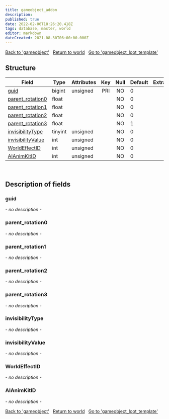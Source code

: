 ```yaml
---
title: gameobject_addon
description: 
published: true
date: 2022-02-06T18:26:20.418Z
tags: database, master, world
editor: markdown
dateCreated: 2021-08-30T06:00:00.000Z
---
```


<a href="https://trinitycore.info/en/database/master/world/gameobject" class="mt-5 v-btn v-btn--depressed v-btn--flat v-btn--outlined theme--light v-size--default darkblue--text text--lighten-3"><span class="v-btn__content"><i aria-hidden="true" class="v-icon notranslate v-icon--left mdi mdi-arrow-left theme--light"></i><span>Back to 'gameobject'</span></span></a>&nbsp;&nbsp;&nbsp;<a href="https://trinitycore.info/en/database/master/world/home" class="mt-5 v-btn v-btn--depressed v-btn--flat v-btn--outlined theme--light v-size--default darkblue--text text--lighten-3"><span class="v-btn__content"><i aria-hidden="true" class="v-icon notranslate v-icon--left mdi mdi-home-outline theme--light"></i><span>Return to world</span></span></a>&nbsp;&nbsp;&nbsp;<a href="https://trinitycore.info/en/database/master/world/gameobject_loot_template" class="mt-5 v-btn v-btn--depressed v-btn--flat v-btn--outlined theme--light v-size--default darkblue--text text--lighten-3"><span class="v-btn__content"><span>Go to 'gameobject_loot_template'</span><i aria-hidden="true" class="v-icon notranslate v-icon--right mdi mdi-arrow-right theme--light"></i></span></a>

## Structure

| Field | Type | Attributes | Key | Null | Default | Extra | Comment |
| --- | --- | --- | :---: | :---: | --- | --- | --- |
| [guid](#guid) | bigint | unsigned | PRI | NO | 0 |  |  |
| [parent_rotation0](#parent_rotation0) | float |  |  | NO | 0 |  |  |
| [parent_rotation1](#parent_rotation1) | float |  |  | NO | 0 |  |  |
| [parent_rotation2](#parent_rotation2) | float |  |  | NO | 0 |  |  |
| [parent_rotation3](#parent_rotation3) | float |  |  | NO | 1 |  |  |
| [invisibilityType](#invisibilitytype) | tinyint | unsigned |  | NO | 0 |  |  |
| [invisibilityValue](#invisibilityvalue) | int | unsigned |  | NO | 0 |  |  |
| [WorldEffectID](#worldeffectid) | int | unsigned |  | NO | 0 |  |  |
| [AIAnimKitID](#aianimkitid) | int | unsigned |  | NO | 0 |  |  |
&nbsp;
## Description of fields

### guid
*- no description -*
&nbsp;

### parent_rotation0
*- no description -*
&nbsp;

### parent_rotation1
*- no description -*
&nbsp;

### parent_rotation2
*- no description -*
&nbsp;

### parent_rotation3
*- no description -*
&nbsp;

### invisibilityType
*- no description -*
&nbsp;

### invisibilityValue
*- no description -*
&nbsp;

### WorldEffectID
*- no description -*
&nbsp;

### AIAnimKitID
*- no description -*
&nbsp;

<a href="https://trinitycore.info/en/database/master/world/gameobject" class="mt-5 v-btn v-btn--depressed v-btn--flat v-btn--outlined theme--light v-size--default darkblue--text text--lighten-3"><span class="v-btn__content"><i aria-hidden="true" class="v-icon notranslate v-icon--left mdi mdi-arrow-left theme--light"></i><span>Back to 'gameobject'</span></span></a>&nbsp;&nbsp;&nbsp;<a href="https://trinitycore.info/en/database/master/world/home" class="mt-5 v-btn v-btn--depressed v-btn--flat v-btn--outlined theme--light v-size--default darkblue--text text--lighten-3"><span class="v-btn__content"><i aria-hidden="true" class="v-icon notranslate v-icon--left mdi mdi-home-outline theme--light"></i><span>Return to world</span></span></a>&nbsp;&nbsp;&nbsp;<a href="https://trinitycore.info/en/database/master/world/gameobject_loot_template" class="mt-5 v-btn v-btn--depressed v-btn--flat v-btn--outlined theme--light v-size--default darkblue--text text--lighten-3"><span class="v-btn__content"><span>Go to 'gameobject_loot_template'</span><i aria-hidden="true" class="v-icon notranslate v-icon--right mdi mdi-arrow-right theme--light"></i></span></a>

